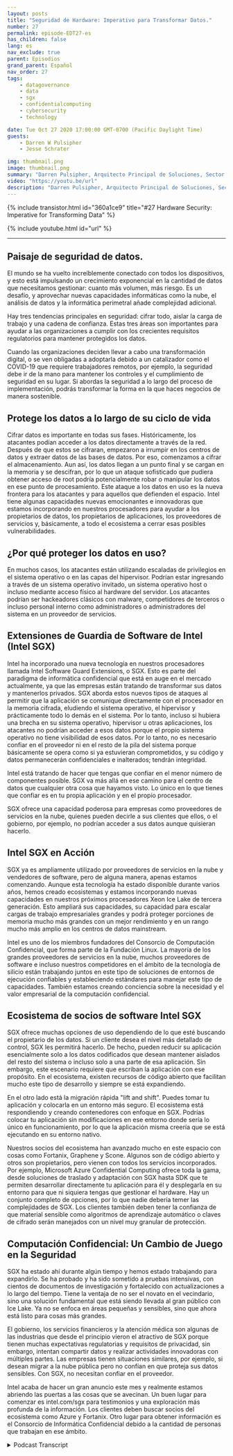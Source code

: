 ```yaml
---
layout: posts
title: "Seguridad de Hardware: Imperativo para Transformar Datos."
number: 27
permalink: episode-EDT27-es
has_children: false
lang: es
nav_exclude: true
parent: Episodios
grand_parent: Español
nav_order: 27
tags:
    - datagovernance
    - data
    - sgx
    - confidentialcomputing
    - cybersecurity
    - technology

date: Tue Oct 27 2020 17:00:00 GMT-0700 (Pacific Daylight Time)
guests:
    - Darren W Pulsipher
    - Jesse Schrater

img: thumbnail.png
image: thumbnail.png
summary: "Darren Pulsipher, Arquitecto Principal de Soluciones, Sector Público, Intel, y Jesse Schrater, Gerente de Seguridad, Grupo de Plataformas de Datos, Intel, discuten el panorama actual de seguridad y cómo la tecnología SGX de Intel y su ecosistema de colaboradores ofrecen una solución oportuna y probada para los datos en uso y otras preocupaciones de seguridad."
video: "https://youtu.be/url"
description: "Darren Pulsipher, Arquitecto Principal de Soluciones, Sector Público, Intel, y Jesse Schrater, Gerente de Seguridad, Grupo de Plataformas de Datos, Intel, discuten el panorama actual de seguridad y cómo la tecnología SGX de Intel y su ecosistema de colaboradores ofrecen una solución oportuna y probada para los datos en uso y otras preocupaciones de seguridad."
---
```


<div>
{% include transistor.html id="360a1ce9" title="#27 Hardware Security: Imperative for Transforming Data" %}

{% include youtube.html id="url" %}
</div>

---

## Paisaje de seguridad de datos.

El mundo se ha vuelto increíblemente conectado con todos los dispositivos, y esto está impulsando un crecimiento exponencial en la cantidad de datos que necesitamos gestionar: cuanto más volumen, más riesgo. Es un desafío, y aprovechar nuevas capacidades informáticas como la nube, el análisis de datos y la informática perimetral añade complejidad adicional.

Hay tres tendencias principales en seguridad: cifrar todo, aislar la carga de trabajo y una cadena de confianza. Estas tres áreas son importantes para ayudar a las organizaciones a cumplir con los crecientes requisitos regulatorios para mantener protegidos los datos.

Cuando las organizaciones deciden llevar a cabo una transformación digital, o se ven obligadas a adoptarla debido a un catalizador como el COVID-19 que requiere trabajadores remotos, por ejemplo, la seguridad debe ir de la mano para mantener los controles y el cumplimiento de seguridad en su lugar. Si abordas la seguridad a lo largo del proceso de implementación, podrás transformar la forma en la que haces negocios de manera sostenible.

## Protege los datos a lo largo de su ciclo de vida

Cifrar datos es importante en todas sus fases. Históricamente, los atacantes podían acceder a los datos directamente a través de la red. Después de que estos se cifraran, empezaron a irrumpir en los centros de datos y extraer datos de las bases de datos. Por eso, comenzamos a cifrar el almacenamiento. Aun así, los datos llegan a un punto final y se cargan en la memoria y se descifran, por lo que un ataque sofisticado que pudiera obtener acceso de root podría potencialmente robar o manipular los datos en ese punto de procesamiento. Este ataque a los datos en uso es la nueva frontera para los atacantes y para aquellos que defienden el espacio. Intel tiene algunas capacidades nuevas emocionantes e innovadoras que estamos incorporando en nuestros procesadores para ayudar a los propietarios de datos, los propietarios de aplicaciones, los proveedores de servicios y, básicamente, a todo el ecosistema a cerrar esas posibles vulnerabilidades.

## ¿Por qué proteger los datos en uso?

En muchos casos, los atacantes están utilizando escaladas de privilegios en el sistema operativo o en las capas del hipervisor. Podrían estar ingresando a través de un sistema operativo invitado, un sistema operativo host o incluso mediante acceso físico al hardware del servidor. Los atacantes podrían ser hackeadores clásicos con malware, competidores de terceros o incluso personal interno como administradores o administradores del sistema en un proveedor de servicios.

## Extensiones de Guardia de Software de Intel (Intel SGX)

Intel ha incorporado una nueva tecnología en nuestros procesadores llamada Intel Software Guard Extensions, o SGX. Esto es parte del paradigma de informática confidencial que está en auge en el mercado actualmente, ya que las empresas están tratando de transformar sus datos y mantenerlos privados. SGX aborda estos nuevos tipos de ataques al permitir que la aplicación se comunique directamente con el procesador en la memoria cifrada, eludiendo el sistema operativo, el hipervisor y prácticamente todo lo demás en el sistema. Por lo tanto, incluso si hubiera una brecha en su sistema operativo, hipervisor u otras aplicaciones, los atacantes no podrían acceder a esos datos porque el propio sistema operativo no tiene visibilidad de esos datos. Por lo tanto, no es necesario confiar en el proveedor ni en el resto de la pila del sistema porque básicamente se opera como si ya estuvieran comprometidos, y su código y datos permanecerán confidenciales e inalterados; tendrán integridad.

Intel está tratando de hacer que tengas que confiar en el menor número de componentes posible. SGX va más allá en ese camino para el centro de datos que cualquier otra cosa que hayamos visto. Lo único en lo que tienes que confiar es en tu propia aplicación y en el propio procesador.

SGX ofrece una capacidad poderosa para empresas como proveedores de servicios en la nube, quienes pueden decirle a sus clientes que ellos, o el gobierno, por ejemplo, no podrían acceder a sus datos aunque quisieran hacerlo.

## Intel SGX en Acción

SGX ya es ampliamente utilizado por proveedores de servicios en la nube y vendedores de software, pero de alguna manera, apenas estamos comenzando. Aunque esta tecnología ha estado disponible durante varios años, hemos creado ecosistemas y estamos incorporando nuevas capacidades en nuestros próximos procesadores Xeon Ice Lake de tercera generación. Esto ampliará sus capacidades, su capacidad para escalar cargas de trabajo empresariales grandes y podrá proteger porciones de memoria mucho más grandes con un mejor rendimiento y en un rango mucho más amplio en los centros de datos mainstream.

Intel es uno de los miembros fundadores del Consorcio de Computación Confidencial, que forma parte de la Fundación Linux. La mayoría de los grandes proveedores de servicios en la nube, muchos proveedores de software e incluso nuestros competidores en el ámbito de la tecnología de silicio están trabajando juntos en este tipo de soluciones de entornos de ejecución confiables y estableciendo estándares para manejar este tipo de capacidades. También estamos creando conciencia sobre la necesidad y el valor empresarial de la computación confidencial.

## Ecosistema de socios de software Intel SGX

SGX ofrece muchas opciones de uso dependiendo de lo que esté buscando el propietario de los datos. Si un cliente desea el nivel más detallado de control, SGX les permitirá hacerlo. De hecho, pueden reducir su aplicación esencialmente solo a los datos codificados que desean mantener aislados del resto del sistema o incluso solo a una parte de esa aplicación. Sin embargo, este escenario requiere que escriban la aplicación con ese propósito. En el ecosistema, existen recursos de código abierto que facilitan mucho este tipo de desarrollo y siempre se está expandiendo.

En el otro lado está la migración rápida "lift and shift". Puedes tomar tu aplicación y colocarla en un entorno más seguro. El ecosistema está respondiendo y creando contenedores con enfoque en SGX. Podrías colocar tu aplicación sin modificaciones en ese entorno donde sería lo único en funcionamiento, por lo que la aplicación misma creería que se está ejecutando en su entorno nativo.

Nuestros socios del ecosistema han avanzado mucho en este espacio con cosas como Fortanix, Graphene y Scone. Algunos son de código abierto y otros son propietarios, pero vienen con todos los servicios incorporados. Por ejemplo, Microsoft Azure Confidential Computing ofrece toda la gama, desde soluciones de traslado y adaptación con SGX hasta SDK que te permiten desarrollar directamente tu aplicación para él y desplegarla en su entorno para que ni siquiera tengas que gestionar el hardware. Hay un conjunto completo de opciones, por lo que nadie debería temer las complejidades de SGX. Los clientes también deben tener la confianza de que material sensible como algoritmos de aprendizaje automático o claves de cifrado serán manejados con un nivel muy granular de protección.

## Computación Confidencial: Un Cambio de Juego en la Seguridad

SGX ha estado ahí durante algún tiempo y hemos estado trabajando para expandirlo. Se ha probado y ha sido sometido a pruebas intensivas, con cientos de documentos de investigación y fortalecido con actualizaciones a lo largo del tiempo. Tiene la ventaja de no ser el novato en el vecindario, sino una solución fundamental que está siendo llevada al gran público con Ice Lake. Ya no se enfoca en áreas pequeñas y sensibles, sino que ahora está listo para cosas más grandes.

El gobierno, los servicios financieros y la atención médica son algunas de las industrias que desde el principio vieron el atractivo de SGX porque tienen muchas expectativas regulatorias y requisitos de privacidad, sin embargo, intentan compartir datos y realizar actividades innovadoras con múltiples partes. Las empresas tienen situaciones similares, por ejemplo, si desean migrar a la nube pública pero no confían en que proteja sus datos sensibles. Con SGX, no necesitan confiar en el proveedor.

Intel acaba de hacer un gran anuncio este mes y realmente estamos abriendo las puertas a las cosas que se avecinan. Un buen lugar para comenzar es intel.com/sgx para testimonios y una exploración más profunda de la información. Los clientes deben buscar socios del ecosistema como Azure y Fortanix. Otro lugar para obtener información es el Consorcio de Informática Confidencial debido a la cantidad de personas que trabajan en ese ámbito.



<details>
<summary> Podcast Transcript </summary>

<p></p>

</details>
